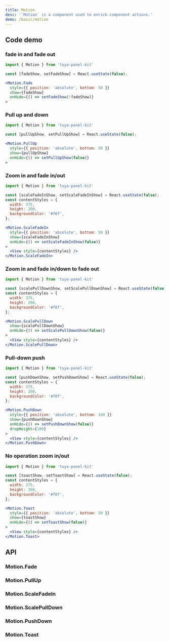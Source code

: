 ```yaml
---
title: Motion
desc: '`Motion` is a component used to enrich component actions.'
demo: /basic/motion
---
```


## Code demo

### fade in and fade out

```jsx
import { Motion } from 'tuya-panel-kit'

const [fadeShow, setFadeShow] = React.useState(false);

<Motion.Fade
  style={{ position: 'absolute', bottom: 50 }}
  show={fadeShow}
  onHide={() => setFadeShow(!fadeShow)}
>
```

### Pull up and down

```jsx
import { Motion } from 'tuya-panel-kit'

const [pullUpShow, setPullUpShow] = React.useState(false);

<Motion.PullUp
  style={{ position: 'absolute', bottom: 50 }}
  show={pullUpShow}
  onHide={() => setPullUpShow(false)}
>
```

### Zoom in and fade in/out

```jsx
import { Motion } from 'tuya-panel-kit'

const [scaleFadeInShow, setScaleFadeInShow] = React.useState(false);
const contentStyles = {
  width: 375,
  height: 200,
  backgroundColor: '#f0f',
};

<Motion.ScaleFadeIn
  style={{ position: 'absolute', bottom: 50 }}
  show={scaleFadeInShow}
  onHide={() => setScaleFadeInShow(false)}
>
  <View style={contentStyles} />
</Motion.ScaleFadeIn>
```

### Zoom in and fade in/down to fade out

```jsx
import { Motion } from 'tuya-panel-kit'

const [scalePullDownShow, setScalePullDownShow] = React.useState(false);
const contentStyles = {
  width: 375,
  height: 200,
  backgroundColor: '#f0f',
};

<Motion.ScalePullDown
  show={scalePullDownShow}
  onHide={() => setScalePullDownShow(false)}
>
  <View style={contentStyles} />
</Motion.ScalePullDown>
```

### Pull-down push

```jsx
import { Motion } from 'tuya-panel-kit'

const [pushDownShow, setPushDownShow] = React.useState(false);
const contentStyles = {
  width: 375,
  height: 200,
  backgroundColor: '#f0f',
};

<Motion.PushDown
  style={{ position: 'absolute', bottom: 100 }}
  show={pushDownShow}
  onHide={() => setPushDownShow(false)}
  dropHeight={100}
>
  <View style={contentStyles} />
</Motion.PushDown>
```

### No operation zoom in/out

```jsx
import { Motion } from 'tuya-panel-kit'

const [toastShow, setToastShow] = React.useState(false);
const contentStyles = {
  width: 375,
  height: 200,
  backgroundColor: '#f0f',
};

<Motion.Toast
  style={{ position: 'absolute', bottom: 50 }}
  show={toastShow}
  onHide={() => setToastShow(false)}
>
  <View style={contentStyles} />
</Motion.Toast>
```

## API

### Motion.Fade

<API name="MotionFadeProps"></API>

### Motion.PullUp

<API name="MotionPullUpProps"></API>

### Motion.ScaleFadeIn

<API name="MotionScaleFadeInProps"></API>

### Motion.ScalePullDown

<API name="MotionScalePullDownProps"></API>

### Motion.PushDown

<API name="MotionPushDownProps"></API>

### Motion.Toast

<API name="MotionToastProps"></API>
